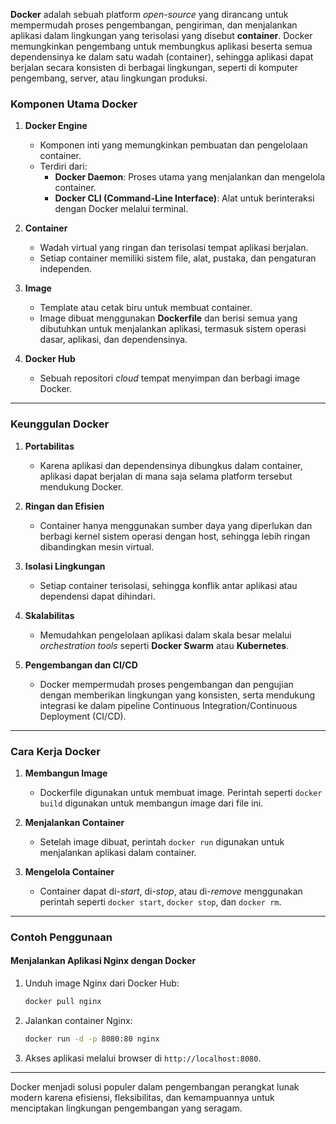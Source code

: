 **Docker** adalah sebuah platform *open-source* yang dirancang untuk mempermudah proses pengembangan, pengiriman, dan menjalankan aplikasi dalam lingkungan yang terisolasi yang disebut **container**. Docker memungkinkan pengembang untuk membungkus aplikasi beserta semua dependensinya ke dalam satu wadah (container), sehingga aplikasi dapat berjalan secara konsisten di berbagai lingkungan, seperti di komputer pengembang, server, atau lingkungan produksi.

### Komponen Utama Docker
1. **Docker Engine**  
   - Komponen inti yang memungkinkan pembuatan dan pengelolaan container.
   - Terdiri dari:
     - **Docker Daemon**: Proses utama yang menjalankan dan mengelola container.
     - **Docker CLI (Command-Line Interface)**: Alat untuk berinteraksi dengan Docker melalui terminal.

2. **Container**  
   - Wadah virtual yang ringan dan terisolasi tempat aplikasi berjalan.
   - Setiap container memiliki sistem file, alat, pustaka, dan pengaturan independen.

3. **Image**  
   - Template atau cetak biru untuk membuat container.
   - Image dibuat menggunakan **Dockerfile** dan berisi semua yang dibutuhkan untuk menjalankan aplikasi, termasuk sistem operasi dasar, aplikasi, dan dependensinya.

4. **Docker Hub**  
   - Sebuah repositori *cloud* tempat menyimpan dan berbagi image Docker.

---

### Keunggulan Docker
1. **Portabilitas**  
   - Karena aplikasi dan dependensinya dibungkus dalam container, aplikasi dapat berjalan di mana saja selama platform tersebut mendukung Docker.

2. **Ringan dan Efisien**  
   - Container hanya menggunakan sumber daya yang diperlukan dan berbagi kernel sistem operasi dengan host, sehingga lebih ringan dibandingkan mesin virtual.

3. **Isolasi Lingkungan**  
   - Setiap container terisolasi, sehingga konflik antar aplikasi atau dependensi dapat dihindari.

4. **Skalabilitas**  
   - Memudahkan pengelolaan aplikasi dalam skala besar melalui *orchestration tools* seperti **Docker Swarm** atau **Kubernetes**.

5. **Pengembangan dan CI/CD**  
   - Docker mempermudah proses pengembangan dan pengujian dengan memberikan lingkungan yang konsisten, serta mendukung integrasi ke dalam pipeline Continuous Integration/Continuous Deployment (CI/CD).

---

### Cara Kerja Docker
1. **Membangun Image**  
   - Dockerfile digunakan untuk membuat image. Perintah seperti `docker build` digunakan untuk membangun image dari file ini.

2. **Menjalankan Container**  
   - Setelah image dibuat, perintah `docker run` digunakan untuk menjalankan aplikasi dalam container.

3. **Mengelola Container**  
   - Container dapat di-*start*, di-*stop*, atau di-*remove* menggunakan perintah seperti `docker start`, `docker stop`, dan `docker rm`.

---

### Contoh Penggunaan
#### Menjalankan Aplikasi Nginx dengan Docker
1. Unduh image Nginx dari Docker Hub:
   ```bash
   docker pull nginx
   ```

2. Jalankan container Nginx:
   ```bash
   docker run -d -p 8080:80 nginx
   ```

3. Akses aplikasi melalui browser di `http://localhost:8080`.

---

Docker menjadi solusi populer dalam pengembangan perangkat lunak modern karena efisiensi, fleksibilitas, dan kemampuannya untuk menciptakan lingkungan pengembangan yang seragam.